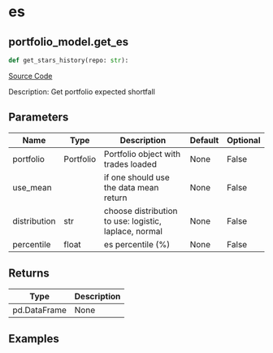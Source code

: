 # es

## portfolio_model.get_es

```python
def get_stars_history(repo: str):
```
[Source Code](https://github.com/OpenBB-finance/OpenBBTerminal/tree/main/openbb_terminal/portfolio/portfolio_model.py#L1722)

Description: Get portfolio expected shortfall

## Parameters

| Name | Type | Description | Default | Optional |
| ---- | ---- | ----------- | ------- | -------- |
| portfolio | Portfolio | Portfolio object with trades loaded | None | False |
| use_mean |  | if one should use the data mean return | None | False |
| distribution | str | choose distribution to use: logistic, laplace, normal | None | False |
| percentile | float | es percentile (%) | None | False |

## Returns

| Type | Description |
| ---- | ----------- |
| pd.DataFrame | None |

## Examples

